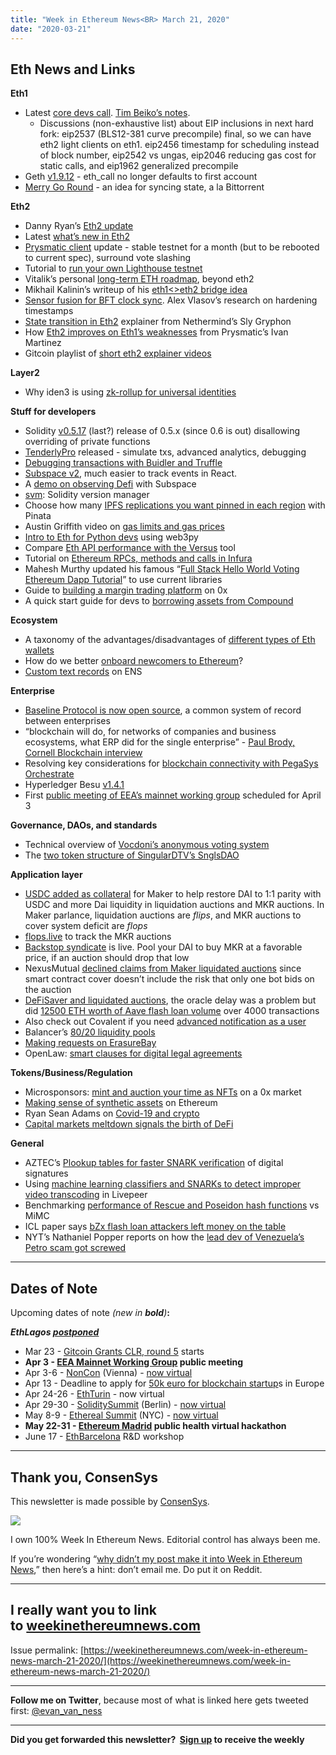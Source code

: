 ```yaml
---
title: "Week in Ethereum News<BR> March 21, 2020"
date: "2020-03-21"
---
```


## **Eth News and Links**

**Eth1**

- Latest [core devs call](https://youtu.be/vDGj660uZE0). [Tim Beiko’s notes](https://twitter.com/TimBeiko/status/1241001075739701248).
    - Discussions (non-exhaustive list) about EIP inclusions in next hard fork: eip2537 (BLS12-381 curve precompile) final, so we can have eth2 light clients on eth1. eip2456 timestamp for scheduling instead of block number, eip2542 vs ungas, eip2046 reducing gas cost for static calls, and eip1962 generalized precompile
- Geth [v1.9.12](https://github.com/ethereum/go-ethereum/releases/tag/v1.9.12) - eth\_call no longer defaults to first account
- [Merry Go Round](https://ethresear.ch/t/merry-go-round-sync/7158) - an idea for syncing state, a la Bittorrent

**Eth2**

- Danny Ryan’s [Eth2 update](https://blog.ethereum.org/2020/03/17/eth2-quick-update-no-9/)
- Latest [what’s new in Eth2](https://notes.ethereum.org/@ChihChengLiang/Sk8Zs--CQ/https%3A%2F%2Fhackmd.io%2F%40benjaminion%2Fwnie2_200320?type=book)
- [Prysmatic client](https://medium.com/prysmatic-labs/eth-2-0-dev-update-46-slasher-running-integrated-fuzz-testing-6d3647833afc) update - stable testnet for a month (but to be rebooted to current spec), surround vote slashing
- Tutorial to [run your own Lighthouse testnet](https://dev.to/q9/how-to-run-your-own-beacon-chain-e70)
- Vitalik’s personal [long-term ETH roadmap](https://twitter.com/VitalikButerin/status/1240365047421054976), beyond eth2
- Mikhail Kalinin’s writeup of his [eth1<>eth2 bridge idea](https://ethresear.ch/t/miners-vote-back/7129)
- [Sensor fusion for BFT clock sync](https://ethresear.ch/t/sensor-fusion-for-bft-clock-sync/7142). Alex Vlasov’s research on hardening timestamps
- [State transition in Eth2](https://sgryphon.wordpress.com/2020/03/17/eth-2-0-state-transition/) explainer from Nethermind’s Sly Gryphon
- How [Eth2 improves on Eth1’s weaknesses](https://medium.com/@0xKiwi/what-eth2-has-learned-from-eth1-d1f7e0830a98) from Prysmatic’s Ivan Martinez
- Gitcoin playlist of [short eth2 explainer videos](https://www.youtube.com/watch?v=td750o3xf8k&list=PLvTrX8LNPbPkOOTmVqjljLs2vk5-YZwLG)

**Layer2**

- Why iden3 is using [zk-rollup for universal identities](https://blog.iden3.io/zkrollup-to-universal-identities.html)

**Stuff for developers**

- Solidity [v0.5.17](https://github.com/ethereum/solidity/releases/tag/v0.5.17) (last?) release of 0.5.x (since 0.6 is out) disallowing overriding of private functions
- [TenderlyPro](https://blog.tenderly.dev/announcing-tenderly-pro/) released - simulate txs, advanced analytics, debugging
- [Debugging transactions with Buidler and Truffle](https://dev.to/fvictorio/debugging-transactions-in-ethereum-part-2-truffle-and-buidler-36pp)
- [Subspace v2](https://blog.embarklabs.io/news/2020/03/18/subspace-2.0/), much easier to track events in React.
- A [demo on observing Defi](https://our.status.im/subspace-observing-defi/) with Subspace
- [svm](https://blog.web3labs.com/a-solidity-version-manager-using-sokt): Solidity version manager
- Choose how many [IPFS replications you want pinned in each region](https://medium.com/pinata/ipfs-regions-and-replications-a1e52d60dfdb) with Pinata
- Austin Griffith video on [gas limits and gas prices](https://t.co/OLH595GiKm?amp=1)
- [Intro to Eth for Python devs](https://consensys.net/blog/blockchain-development/how-to-send-money-using-python-a-web3-py-tutorial/) using web3py
- Compare [Eth API performance with the Versus](https://blog.infura.io/compare-ethereum-api-performance-with-versus) tool
- Tutorial on [Ethereum RPCs, methods and calls in Infura](https://blog.infura.io/ethereum-rpcs-methods/)
- Mahesh Murthy updated his famous “[Full Stack Hello World Voting Ethereum Dapp Tutorial](https://medium.com/@mvmurthy/full-stack-hello-world-voting-ethereum-dapp-tutorial-part-1-40d2d0d807c2)” to use current libraries
- Guide to [building a margin trading platform](https://0x.org/docs/guides/develop-a-margin-trading-smart-contract-with-0x-api) on 0x
- A quick start guide for devs to [borrowing assets from Compound](https://medium.com/compound-finance/borrowing-assets-from-compound-quick-start-guide-f5e69af4b8f4)

**Ecosystem**

- A taxonomy of the advantages/disadvantages of [different types of Eth wallets](https://blog.gnosis.pm/breaking-down-ethereum-wallets-options-2162b41477d7)
- How do we better [onboard newcomers to Ethereum](https://medium.com/ethereum-cat-herders/how-can-we-onboard-newcomers-to-ethereum-better-6794a3314337)?
- [Custom text records](https://medium.com/the-ethereum-name-service/new-custom-text-records-means-every-project-can-have-its-own-ens-record-a68022bb8f86) on ENS

**Enterprise**

- [Baseline Protocol is now open source](https://github.com/ethereum-oasis/baseline), a common system of record between enterprises
- “blockchain will do, for networks of companies and business ecosystems, what ERP did for the single enterprise” - [Paul Brody, Cornell Blockchain interview](https://medium.com/@cornellblockchain/a-steady-march-of-adoption-7ffdc8fd560d)
- Resolving key considerations for [blockchain connectivity with PegaSys Orchestrate](https://pegasys.tech/resolving-key-considerations-for-blockchain-connectivity-with-pegasys-orchestrate/)
- Hyperledger Besu [v1.4.1](https://github.com/hyperledger/besu/releases/tag/1.4.1)
- First [public meeting of EEA’s mainnet working group](https://medium.com/@tasd/first-public-meeting-of-enterprise-ethereum-alliance-mainnet-working-group-scheduled-9ec6c6afc98e) scheduled for April 3

**Governance, DAOs, and standards**

- Technical overview of [Vocdoni’s anonymous voting system](https://blog.vocdoni.io/vocdoni-technical-overview-v1/)
- The [two token structure of SingularDTV’s SnglsDAO](https://medium.com/singulardtv/two-token-ecosystem-38650a79ce51)

**Application layer**

- [USDC added as collateral](https://blog.makerdao.com/usdc-approved-by-maker-governance-as-the-third-collateral-type-of-the-maker-protocol/) for Maker to help restore DAI to 1:1 parity with USDC and more Dai liquidity in liquidation auctions and MKR auctions. In Maker parlance, liquidation auctions are _flips_, and MKR auctions to cover system deficit are _flops_
- [flops.live](http://flops.live/) to track the MKR auctions
- [Backstop syndicate](https://backstopsyndicate.com/) is live. Pool your DAI to buy MKR at a favorable price, if an auction should drop that low
- NexusMutual [declined claims from Maker liquidated auctions](https://medium.com/nexus-mutual/black-thursday-claims-3d9e74356992) since smart contract cover doesn’t include the risk that only one bot bids on the auction
- [DeFiSaver and liquidated auctions](https://medium.com/defi-saver/black-thursday-at-defi-saver-3c35ea6cd0d0), the oracle delay was a problem but did [12500 ETH worth of Aave flash loan volume](https://medium.com/aave/crypto-black-thursday-the-good-the-bad-and-the-ugly-7f2acebf2b83) over 4000 transactions
- Also check out Covalent if you need [advanced notification as a user](https://www.covalenthq.com/blog/makerdao-liquidation-notifications/)
- Balancer’s [80/20 liquidity pools](https://medium.com/balancer-protocol/80-20-balancer-pools-ad7fed816c8d)
- [Making requests on ErasureBay](https://medium.com/numerai/making-requests-on-erasure-bay-a9e2f9b02ff2)
- OpenLaw: [smart clauses for digital legal agreements](https://medium.com/@OpenLawOfficial/smart-clauses-for-digital-legal-agreements-cc10339684a6)

**Tokens/Business/Regulation**

- Microsponsors: [mint and auction your time as NFTs](https://twitter.com/microsponsors/status/1239965603483418625) on a 0x market
- [Making sense of synthetic assets](https://medium.com/imtoken/defi-explained-synthetic-assets-1733e1072f14) on Ethereum
- Ryan Sean Adams on [Covid-19 and crypto](https://bankless.substack.com/p/bankless-covid-19-prep-plan)
- [Capital markets meltdown signals the birth of DeFi](https://medium.com/@jonathanjoseph/meltdown-in-the-capital-markets-signals-the-birth-of-the-defi-era-5066be3224c2)

**General**

- AZTEC’s [Plookup tables for faster SNARK verification](https://eprint.iacr.org/2020/315.pdf) of digital signatures
- Using [machine learning classifiers and SNARKs to detect improper video transcoding](https://medium.com/livepeer-blog/livepeer-research-photoproof-paper-review-f82788d8e13a) in Livepeer
- Benchmarking [performance of Rescue and Poseidon hash functions](https://ethresear.ch/t/performance-of-rescue-and-poseidon-hash-functions/7161) vs MiMC
- ICL paper says [bZx flash loan attackers left money on the table](https://arxiv.org/abs/2003.03810)
- NYT’s Nathaniel Popper reports on how the [lead dev of Venezuela’s Petro scam got screwed](https://www.nytimes.com/2020/03/20/technology/venezuela-petro-cryptocurrency.html)

* * *

## **Dates of Note**

Upcoming dates of note _(_new in **bold**_)_**:**

_**EthLagos [postponed](https://twitter.com/EthLagos/status/1240282238236884992)**_

- Mar 23 - [Gitcoin Grants CLR, round 5](https://gitcoin.co/grants/) starts
- **Apr 3 - [EEA Mainnet Working Group](https://medium.com/@tasd/first-public-meeting-of-enterprise-ethereum-alliance-mainnet-working-group-scheduled-9ec6c6afc98e) public meeting**
- Apr 3-6 - [NonCon](https://noncon.org/) (Vienna) - [now virtual](https://twitter.com/ParallelePolis/status/1237450754761293830)
- Apr 13 - Deadline to apply for [50k euro for blockchain startup](https://blockchers.eu/open-calls/)s in Europe
- Apr 24-26 - [EthTurin](https://ethturin.com/) - now virtual
- Apr 29-30 - [SoliditySummit](https://solidity-summit.ethereum.org/) (Berlin) - [now virtual](https://twitter.com/ethchris/status/1237833026257764359)
- May 8-9 - [Ethereal Summit](https://www.etherealsummit.com/) (NYC) - [now virtual](https://www.etherealsummit.com/news/join-us-for-the-ethereal-virtual-summit-2020)
- **May 22-31 - [Ethereum Madrid](https://ethereummadrid.com/hackathon-2020-update/) public health virtual hackathon**
- June 17 - [EthBarcelona](https://ethbarcelona.github.io/) R&D workshop

* * *

## **Thank you, ConsenSys**

This newsletter is made possible by [ConsenSys](https://consensys.net/).  

[![](https://cdn.substack.com/image/fetch/w_1456,c_limit,f_auto,q_auto:good/https%3A%2F%2Fbucketeer-e05bbc84-baa3-437e-9518-adb32be77984.s3.amazonaws.com%2Fpublic%2Fimages%2F08f1b2fd-57e2-4d4b-bd42-730c769114be_240x240.jpeg)](https://cdn.substack.com/image/fetch/c_limit,f_auto,q_auto:good/https%3A%2F%2Fbucketeer-e05bbc84-baa3-437e-9518-adb32be77984.s3.amazonaws.com%2Fpublic%2Fimages%2F08f1b2fd-57e2-4d4b-bd42-730c769114be_240x240.jpeg)

I own 100% Week In Ethereum News. Editorial control has always been me.

If you’re wondering “[why didn’t my post make it into Week in Ethereum News](https://www.evanvanness.com/post/179914035841/why-didnt-my-post-make-the-newsletter),” then here’s a hint: don’t email me. Do put it on Reddit.

* * *

## **I really want you to link to [weekinethereumnews.com](https://weekinethereumnews.com/)**

Issue permalink: [https://weekinethereumnews.com/week-in-ethereum-news-march-21-2020/](https://weekinethereumnews.com/week-in-ethereum-news-march-21-2020/)

* * *

**Follow me on Twitter**, because most of what is linked here gets tweeted first: [@evan\_van\_ness](https://twitter.com/evan_van_ness)

* * *

**Did you get forwarded this newsletter?  [Sign up](https://weekinethereum.substack.com/subscribe#about) to receive the weekly**
